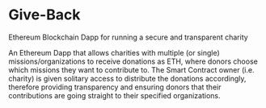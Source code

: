 # Give-Back
Ethereum Blockchain Dapp for running a secure and transparent charity

An Ethereum Dapp that allows charities with multiple (or single) missions/organizations to receive donations as ETH, where 
donors choose which missions they want to contribute to. 
The Smart Contract owner (i.e. charity) is given solitary access to distribute the donations accordingly, therefore providing
transparency and ensuring donors that their contributions are going straight to their specified organizations.
